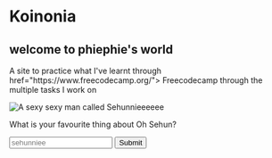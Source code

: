 <!DOCTYPE html>
<html>
  <head>
   <h1> Koinonia </h1>
    <h2> welcome to phiephie's world  </h2>
    <p> A site to practice what I've learnt through <a> href="https://www.freecodecamp.org/"> Freecodecamp </a> through the multiple tasks I work on </p>
    <img src="https://vignette.wikia.nocookie.net/kpop/images/b/b1/EXO_Sehun_Obsession_teaser_photo_3.png/revision/latest?cb=20191114220520" alt=" A sexy sexy man called Sehunnieeeeee">
  <p> What is your favourite thing about Oh Sehun? </p>
<form >
  <input type="text" placeholder="sehunniee">
  <button type="submit"> Submit </button>
    </form>
